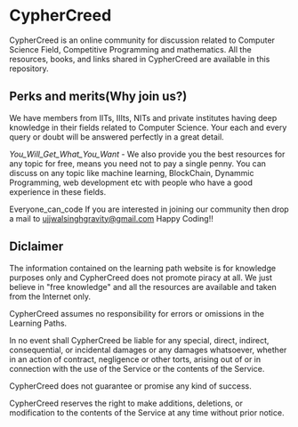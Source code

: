 # CypherCreed 
CypherCreed is an online community for discussion related to Computer Science Field, Competitive Programming and mathematics. All the resources, books, and links shared in CypherCreed are available in this repository.

## Perks and merits(Why join us?)
We have members from IITs, IIIts, NITs and private institutes having deep knowledge in their fields related to Computer Science. Your each and every query or doubt will be answered perfectly in a great detail. 

<i>You_Will_Get_What_You_Want</i> - We also provide you the best resources for any topic for free, means you need not to pay a single penny. You can discuss on any topic like machine learning, BlockChain, Dynammic Programming, web development etc with people who have a good experience in these fields. 

Everyone_can_code
If you are interested in joining our community then drop a mail to ujjwalsinghgravity@gmail.com
Happy Coding!!

## Diclaimer
The information contained on the learning path website is for knowledge purposes only and CypherCreed does not promote piracy at all. We just believe in "free knowledge" and all the resources are available and taken from the Internet only.

CypherCreed assumes no responsibility for errors or omissions in the Learning Paths.

In no event shall CypherCreed be liable for any special, direct, indirect, consequential, or incidental damages or any damages whatsoever, whether in an action of contract, negligence or other torts, arising out of or in connection with the use of the Service or the contents of the Service.
 
CypherCreed does not guarantee or promise any kind of success.

CypherCreed reserves the right to make additions, deletions, or modification to the contents of the Service at any time without prior notice.
